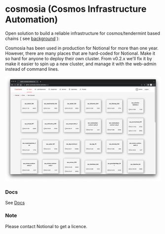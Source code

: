 # cosmosia (Cosmos Infrastructure Automation)

Open solution to build a reliable infrastructure for cosmos/tendermint based chains ( see [background](https://github.com/cosmos/chain-registry/issues/214) ):

Cosmosia has been used in production for Notional for more than one year.
However, there are many places that are hard-coded for Notional. Make it so hard for anyone to deploy their own cluster.
From v0.2.x we'll fix it by make it easier to spin up a new cluster, and manage it with the web-admin instead of command lines.

![web-admin.png](./docs/web-admin.png)


### Docs
See [Docs](https://notional-labs.github.io/cosmosia/#/)


### Note
Please contact Notional to get a licence.